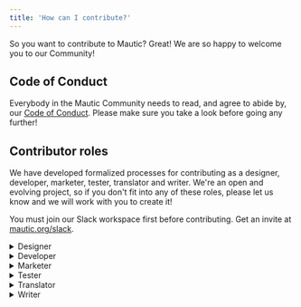 ```yaml
---
title: 'How can I contribute?'
---
```


So you want to contribute to Mautic? Great!  We are so happy to welcome you to our Community!

## Code of Conduct
Everybody in the Mautic Community needs to read, and agree to abide by, our [Code of Conduct](http://new.communityhandbook/community-wide-resources/code-of-conduct).  Please make sure you take a look before going any further!

## Contributor roles

We have developed formalized processes for contributing as a designer, developer, marketer, tester, translator and writer. We're an open and evolving project, so if you don't fit into any of these roles, please let us know and we will work with you to create it!

You must join our Slack workspace first before contributing. Get an invite at [mautic.org/slack](https://www.mautic.org/slack).

<details>
  <summary>Designer</summary>
    <p>Please check out our Trello issues for tasks to work on!</p>
    <p>Cards labeled with Design are relevant to designers. Any future cards should also use this label too!</p>
    <p>Many of our Community and Marketing Team tasks will require designer collaboration, please use Slack for communication.</p>
    <p>We also have a public <a href="https://mautic.slack.com/archives/C02HU8FQM" target="_blank">#design</a> channel.
</details>


<details>
    <summary>Developer</summary>
</details>
    
<details>
    <summary>Marketer</summary>
</details>

<details>
    <summary>Tester</summary>
</details>

<details>
    <summary>Translator</summary>
</details>

<details>
    <summary>Writer</summary>
</details>